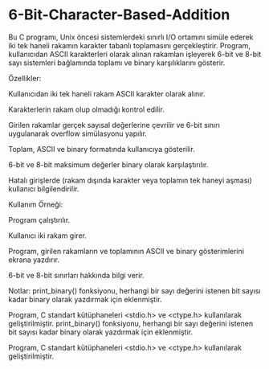 # 6-Bit-Character-Based-Addition

Bu C programı, Unix öncesi sistemlerdeki sınırlı I/O ortamını simüle ederek iki tek haneli rakamın karakter tabanlı toplamasını gerçekleştirir. Program, kullanıcıdan ASCII karakterleri olarak alınan rakamları işleyerek 6-bit ve 8-bit sayı sistemleri bağlamında toplamı ve binary karşılıklarını gösterir.

Özellikler:

Kullanıcıdan iki tek haneli rakam ASCII karakter olarak alınır.

Karakterlerin rakam olup olmadığı kontrol edilir.

Girilen rakamlar gerçek sayısal değerlerine çevrilir ve 6-bit sınırı uygulanarak overflow simülasyonu yapılır.

Toplam, ASCII ve binary formatında kullanıcıya gösterilir.

6-bit ve 8-bit maksimum değerler binary olarak karşılaştırılır.

Hatalı girişlerde (rakam dışında karakter veya toplamın tek haneyi aşması) kullanıcı bilgilendirilir.

Kullanım Örneği:

Program çalıştırılır.

Kullanıcı iki rakam girer.

Program, girilen rakamların ve toplamının ASCII ve binary gösterimlerini ekrana yazdırır.

6-bit ve 8-bit sınırları hakkında bilgi verir.

Notlar:
print_binary() fonksiyonu, herhangi bir sayı değerini istenen bit sayısı kadar binary olarak yazdırmak için eklenmiştir.

Program, C standart kütüphaneleri <stdio.h> ve <ctype.h> kullanılarak geliştirilmiştir.
print_binary() fonksiyonu, herhangi bir sayı değerini istenen bit sayısı kadar binary olarak yazdırmak için eklenmiştir.

Program, C standart kütüphaneleri <stdio.h> ve <ctype.h> kullanılarak geliştirilmiştir.
